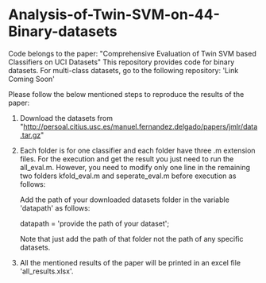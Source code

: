 # Analysis-of-Twin-SVM-on-44-Binary-datasets

Code belongs to the paper: "Comprehensive Evaluation of Twin SVM based Classifiers on UCI Datasets"
This repository provides code for binary datasets. For multi-class datasets, go to the following repository:
'Link Coming Soon'

Please follow the below mentioned steps to reproduce the results of the paper:

1. Download the datasets from "http://persoal.citius.usc.es/manuel.fernandez.delgado/papers/jmlr/data.tar.gz"
2. Each folder is for one classifier and each folder have three .m extension files. For the execution and get the result you just need 
   to run the all_eval.m. However, you need to modify only one line in the remaining two folders kfold_eval.m and seperate_eval.m before      execution as follows:
   
    Add the path of your downloaded datasets folder in the variable 'datapath' as follows:

   datapath = 'provide the path of your dataset';

   Note that just add the path of that folder not the path of any specific datasets.

3. All the mentioned results of the paper will be printed in an excel file 'all_results.xlsx'. 
